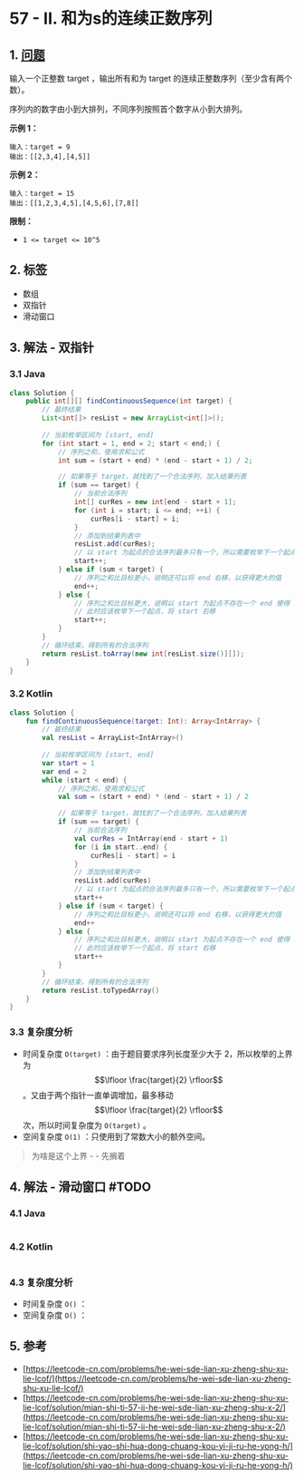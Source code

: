 # 57 - II. 和为s的连续正数序列

## 1. [问题](https://leetcode-cn.com/problems/he-wei-sde-lian-xu-zheng-shu-xu-lie-lcof/)

输入一个正整数 target ，输出所有和为 target 的连续正整数序列（至少含有两个数）。

序列内的数字由小到大排列，不同序列按照首个数字从小到大排列。

**示例 1：**

```text
输入：target = 9
输出：[[2,3,4],[4,5]]
```

**示例 2：**

```text
输入：target = 15
输出：[[1,2,3,4,5],[4,5,6],[7,8]]
```

**限制：**

* `1 <= target <= 10^5`

## 2. 标签

* 数组
* 双指针
* 滑动窗口

## 3. 解法 - 双指针

### 3.1 Java

```java
class Solution {
    public int[][] findContinuousSequence(int target) {
        // 最终结果
        List<int[]> resList = new ArrayList<int[]>();
        
        // 当前枚举区间为 [start, end]
        for (int start = 1, end = 2; start < end;) {
            // 序列之和，使用求和公式
            int sum = (start + end) * (end - start + 1) / 2;

            // 如果等于 target，就找到了一个合法序列，加入结果列表
            if (sum == target) {
                // 当前合法序列
                int[] curRes = new int[end - start + 1];
                for (int i = start; i <= end; ++i) {
                    curRes[i - start] = i;
                }
                // 添加到结果列表中
                resList.add(curRes);
                // 以 start 为起点的合法序列最多只有一个，所以需要枚举下一个起点，将 start 右移
                start++;
            } else if (sum < target) {
                // 序列之和比目标更小，说明还可以将 end 右移，以获得更大的值
                end++;
            } else {
                // 序列之和比目标更大，说明以 start 为起点不存在一个 end 使得 sum = target
                // 此时应该枚举下一个起点，将 start 右移
                start++;
            }
        }
        // 循环结束，得到所有的合法序列
        return resList.toArray(new int[resList.size()][]);
    }
}
```

### 3.2 Kotlin

```kotlin
class Solution {
    fun findContinuousSequence(target: Int): Array<IntArray> {
        // 最终结果
        val resList = ArrayList<IntArray>()
        
        // 当前枚举区间为 [start, end]
        var start = 1
        var end = 2
        while (start < end) {
            // 序列之和，使用求和公式
            val sum = (start + end) * (end - start + 1) / 2

            // 如果等于 target，就找到了一个合法序列，加入结果列表
            if (sum == target) {
                // 当前合法序列
                val curRes = IntArray(end - start + 1)
                for (i in start..end) {
                    curRes[i - start] = i
                }
                // 添加到结果列表中
                resList.add(curRes)
                // 以 start 为起点的合法序列最多只有一个，所以需要枚举下一个起点，将 start 右移
                start++
            } else if (sum < target) {
                // 序列之和比目标更小，说明还可以将 end 右移，以获得更大的值
                end++
            } else {
                // 序列之和比目标更大，说明以 start 为起点不存在一个 end 使得 sum = target
                // 此时应该枚举下一个起点，将 start 右移
                start++
            }
        }
        // 循环结束，得到所有的合法序列
        return resList.toTypedArray()
    }
}
```

### 3.3 复杂度分析

* 时间复杂度 `O(target)` ：由于题目要求序列长度至少大于 2，所以枚举的上界为 $$\lfloor \frac{target}{2} \rfloor$$ 。又由于两个指针一直单调增加，最多移动 $$\lfloor \frac{target}{2} \rfloor$$ 次，所以时间复杂度为 `O(target)` 。
* 空间复杂度 `O(1)` ：只使用到了常数大小的额外空间。

> 为啥是这个上界 - - 先搁着

## 4. 解法 - 滑动窗口 \#TODO

### 4.1 Java

```java

```

### 4.2 Kotlin

```kotlin

```

### 4.3 复杂度分析

* 时间复杂度 `O()` ：
* 空间复杂度 `O()` ：

## 5. 参考

* [https://leetcode-cn.com/problems/he-wei-sde-lian-xu-zheng-shu-xu-lie-lcof/](https://leetcode-cn.com/problems/he-wei-sde-lian-xu-zheng-shu-xu-lie-lcof/)
* [https://leetcode-cn.com/problems/he-wei-sde-lian-xu-zheng-shu-xu-lie-lcof/solution/mian-shi-ti-57-ii-he-wei-sde-lian-xu-zheng-shu-x-2/](https://leetcode-cn.com/problems/he-wei-sde-lian-xu-zheng-shu-xu-lie-lcof/solution/mian-shi-ti-57-ii-he-wei-sde-lian-xu-zheng-shu-x-2/)
* [https://leetcode-cn.com/problems/he-wei-sde-lian-xu-zheng-shu-xu-lie-lcof/solution/shi-yao-shi-hua-dong-chuang-kou-yi-ji-ru-he-yong-h/](https://leetcode-cn.com/problems/he-wei-sde-lian-xu-zheng-shu-xu-lie-lcof/solution/shi-yao-shi-hua-dong-chuang-kou-yi-ji-ru-he-yong-h/)

